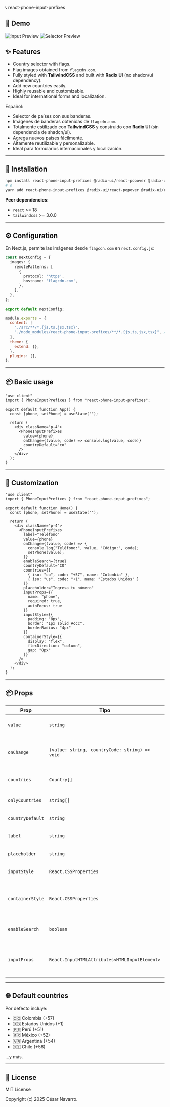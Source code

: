 📞 react-phone-input-prefixes
## 📸 Demo

![Input Preview](https://raw.githubusercontent.com/cesarnavarro1011/react-phone-input-prefixes/main/Iphone-input-prefixes-preview.png)
![Selector Preview](https://raw.githubusercontent.com/cesarnavarro1011/react-phone-input-prefixes/main/Iphone-input-prefixes-selector.png)


## ✨ Features

- Country selector with flags.
- Flag images obtained from `flagcdn.com`.
- Fully styled with **TailwindCSS** and built with **Radix UI** (no shadcn/ui dependency).
- Add new countries easily.
- Highly reusable and customizable.
- Ideal for international forms and localization.

Español:

- Selector de países con sus banderas.
- Imágenes de banderas obtenidas de `flagcdn.com`.
- Totalmente estilizado con **TailwindCSS** y construido con **Radix UI** (sin dependencia de shadcn/ui).
- Agrega nuevos países fácilmente.
- Altamente reutilizable y personalizable.
- Ideal para formularios internacionales y localización.

---

## 🚀 Installation

```bash
npm install react-phone-input-prefixes @radix-ui/react-popover @radix-ui/react-scroll-area
# o
yarn add react-phone-input-prefixes @radix-ui/react-popover @radix-ui/react-scroll-area
```

**Peer dependencies:**
- `react` >= 18
- `tailwindcss` >= 3.0.0

---

## ⚙️ Configuration

En Next.js, permite las imágenes desde `flagcdn.com` en `next.config.js`:

```ts
const nextConfig = {
  images: {
    remotePatterns: [
      {
        protocol: 'https',
        hostname: 'flagcdn.com',
      },
    ],
  },
};

export default nextConfig;
```

```tailwind.config.js
module.exports = {
  content: [
    "./src/**/*.{js,ts,jsx,tsx}",
    "./node_modules/react-phone-input-prefixes/**/*.{js,ts,jsx,tsx}", // 👈 importante
  ],
  theme: {
    extend: {},
  },
  plugins: [],
};


```

---

## 📦 Basic usage

```tsx
"use client"
import { PhoneInputPrefixes } from "react-phone-input-prefixes";

export default function App() {
  const [phone, setPhone] = useState("");

  return (
    <div className="p-4">
      <PhoneInputPrefixes
        value={phone}
        onChange={(value, code) => console.log(value, code)}
        countryDefault="co"
      />
    </div>
  );
}
```

---

## 🎨 Customization

```tsx
"use client"
import { PhoneInputPrefixes } from "react-phone-input-prefixes";

export default function Home() {
  const [phone, setPhone] = useState("");
  
  return (
    <div className="p-4">
      <PhoneInputPrefixes
        label="Teléfono"
        value={phone}
        onChange={(value, code) => {
          console.log("Teléfono:", value, "Código:", code);
          setPhone(value);
        }}
        enableSearch={true}
        countryDefault="CO"
        countries={[
          { iso: "co", code: "+57", name: "Colombia" },
          { iso: "us", code: "+1", name: "Estados Unidos" }
        ]}
        placeholder="Ingresa tu número"
        inputProps={{
          name: "phone",
          required: true,
          autoFocus: true
        }}
        inputStyle={{
          padding: "8px",
          border: "1px solid #ccc",
          borderRadius: "4px"
        }}
        containerStyle={{
          display: "flex",
          flexDirection: "column",
          gap: "8px"
        }}
      />
    </div>
  );
}
```

---

## 📦 Props

| Prop            | Tipo                                              | Descripción                                                    |
|-----------------|---------------------------------------------------|----------------------------------------------------------------|
| `value`         | `string`                                          | Valor del número de teléfono.                                  |
| `onChange`      | `(value: string, countryCode: string) => void`    | Callback que retorna el número y el código de país.            |
| `countries`     | `Country[]`                                       | Lista adicional de países soportados.                          |
| `onlyCountries` | `string[]`                                        | ISO de países permitidos (ej: `["co","us"]`).                  |
| `countryDefault`| `string`                                          | ISO del país por defecto.                                      |
| `label`         | `string`                                          | Texto de la etiqueta del input.                                |
| `placeholder`   | `string`                                          | Placeholder del input.                                         |
| `inputStyle`    | `React.CSSProperties`                             | Estilos personalizados para el input.                          |
| `containerStyle`| `React.CSSProperties`                             | Estilos personalizados para el contenedor general.             |
| `enableSearch`  | `boolean`                                         | Habilita la búsqueda en el popover de países.                  |
| `inputProps`    | `React.InputHTMLAttributes<HTMLInputElement>`     | Props adicionales que se pasan directamente al `<input>`.      |


---

## 🌐 Default countries

Por defecto incluye:

- 🇨🇴 Colombia (+57)
- 🇺🇸 Estados Unidos (+1)
- 🇵🇪 Perú (+51)
- 🇲🇽 México (+52)
- 🇦🇷 Argentina (+54)
- 🇨🇱 Chile (+56)

...y más.

---

## 📄 License

MIT License

Copyright (c) 2025 César Navarro.
